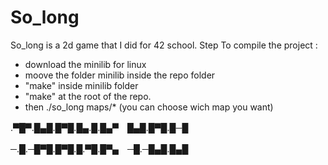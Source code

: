 # So_long
So_long is a 2d game that I did for 42 school.
Step To compile the project :
  - download the minilib for linux
  - moove the folder minilib inside the repo folder
  - "make" inside minilib folder
  - "make" at the root of the repo.
  - then ./so_long maps/* (you can choose wich map you want)

.▀█▀.█▄█.█▀█.█▄.█.█▄▀　█▄█.█▀█.█─█

─.█.─█▀█.█▀█.█.▀█.█▀▄　─█.─█▄█.█▄█
